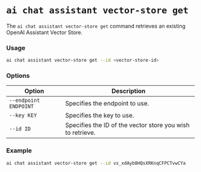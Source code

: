 # `ai chat assistant vector-store get`

The `ai chat assistant vector-store get` command retrieves an existing OpenAI Assistant Vector Store.

### Usage
 
``` bash
ai chat assistant vector-store get --id <vector-store-id>
```

### Options

| Option | Description |
|--------|-------------|
| `--endpoint ENDPOINT` | Specifies the endpoint to use. |
| `--key KEY`           | Specifies the key to use.      |
| `--id ID`             | Specifies the ID of the vector store you wish to retrieve. |

### Example

``` bash title="Retrieving a Vector Store by ID"
ai chat assistant vector-store get --id vs_xdAyb8HQsXRKnqCFPCTvwCYa
```
